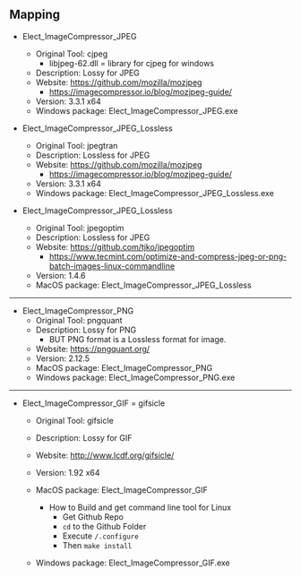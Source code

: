 ## Mapping

- Elect_ImageCompressor_JPEG
    + Original Tool: cjpeg
        * libjpeg-62.dll = library for cjpeg for windows
    + Description: Lossy for JPEG
    + Website: https://github.com/mozilla/mozjpeg
        * https://imagecompressor.io/blog/mozjpeg-guide/
    + Version: 3.3.1 x64
    + Windows package: Elect_ImageCompressor_JPEG.exe

- Elect_ImageCompressor_JPEG_Lossless
    + Original Tool: jpegtran
    + Description: Lossless for JPEG
    + Website: https://github.com/mozilla/mozjpeg
        * https://imagecompressor.io/blog/mozjpeg-guide/
    + Version: 3.3.1 x64
    + Windows package: Elect_ImageCompressor_JPEG_Lossless.exe
    
- Elect_ImageCompressor_JPEG_Lossless
    + Original Tool: jpegoptim
    + Description: Lossless for JPEG
    + Website: https://github.com/tjko/jpegoptim
        * https://www.tecmint.com/optimize-and-compress-jpeg-or-png-batch-images-linux-commandline
    + Version: 1.4.6
    + MacOS package: Elect_ImageCompressor_JPEG_Lossless
    
---

- Elect_ImageCompressor_PNG
    + Original Tool: pngquant
    + Description: Lossy for PNG
        * BUT PNG format is a Lossless format for image.
    + Website: https://pngquant.org/
    + Version: 2.12.5
    + MacOS package: Elect_ImageCompressor_PNG
    + Windows package: Elect_ImageCompressor_PNG.exe

---
    
- Elect_ImageCompressor_GIF = gifsicle
    + Original Tool: gifsicle
    + Description: Lossy for GIF
    + Website: http://www.lcdf.org/gifsicle/
    + Version: 1.92 x64
    + MacOS package: Elect_ImageCompressor_GIF
        * How to Build and get command line tool for Linux
            + Get Github Repo
            + `cd` to the Github Folder
            + Execute `/.configure`
            + Then `make install`
        
    + Windows package: Elect_ImageCompressor_GIF.exe